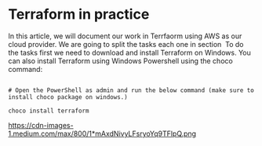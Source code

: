 # Terraform in practice
In this article, we will document our work in Terrfaorm using AWS as our cloud provider.
We are going to split the tasks each one in section 
To do the tasks first we need to download and install Terraform on Windows.
You can also install Terraform using Windows Powershell using the choco command:
```

# Open the PowerShell as admin and run the below command (make sure to install choco package on windows.)

choco install terraform
```

https://cdn-images-1.medium.com/max/800/1*mAxdNivyLFsryoYq9TFlpQ.png